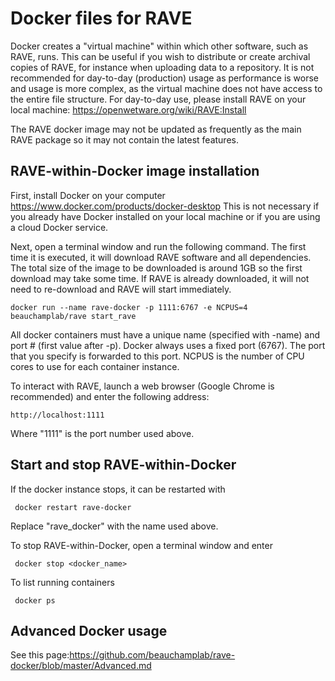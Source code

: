# Docker files for RAVE

Docker creates a "virtual machine" within which other software, such as RAVE, runs. This can be useful if you wish to distribute or create archival copies of RAVE, for instance when uploading data to a repository. It is not recommended for day-to-day (production) usage as performance is worse and usage is more complex, as the virtual machine does not have access to the entire file structure.
For day-to-day use, please install RAVE on your local machine: https://openwetware.org/wiki/RAVE:Install

The RAVE docker image may not be updated as frequently as the main RAVE package so it may not contain the latest features.

## RAVE-within-Docker image installation

First, install Docker on your computer https://www.docker.com/products/docker-desktop
This is not necessary if you already have Docker installed on your local machine or if you are using a cloud Docker service.

Next, open a terminal window and run the following command. The first time it is executed, it will download RAVE software and all dependencies. The total size of the image to be downloaded is around 1GB so the first download may take some time. If RAVE is already downloaded, it will not need to re-download and RAVE will start immediately. 
```
docker run --name rave-docker -p 1111:6767 -e NCPUS=4 beauchamplab/rave start_rave
```
All docker containers must have a unique name (specified with -name) and port # (first value after -p). Docker always uses a fixed port (6767). The port that you specify is forwarded to this port. NCPUS is the number of CPU cores to use for each container instance.

To interact with RAVE, launch a web browser (Google Chrome is recommended) and enter the following address:
```
http://localhost:1111
```
Where "1111" is the port number used above.

## Start and stop RAVE-within-Docker 
If the docker instance stops, it can be restarted with
```
 docker restart rave-docker
```
Replace "rave_docker" with the name used above.

To stop RAVE-within-Docker, open a terminal window and enter
```
 docker stop <docker_name>
```
To list running containers
```
 docker ps
```

## Advanced Docker usage
See this page:https://github.com/beauchamplab/rave-docker/blob/master/Advanced.md
